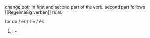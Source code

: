 change both in first and second part of the verb.
second part follows [[Regelmaßig verben]] rules

for du / er / sie / es 
1. i -